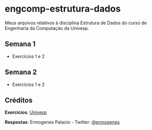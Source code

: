 # engcomp-estrutura-dados
Meus arquivos relativos à disciplina Estrutura de Dados do curso de Engenharia da Computação da Univesp.

## Semana 1
* Exercícios 1 e 2

## Semana 2
* Exercícios 1 e 2

## Créditos

**Exercícios**: [Univesp](http://engenharia.cursos.univesp.br/)

**Respostas**: Ermogenes Palacio - Twitter: [@ermogenes](http://www.twitter.com/ermogenes)
